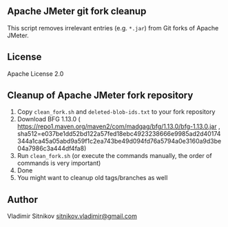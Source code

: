 Apache JMeter git fork cleanup
--------------------------------

This script removes irrelevant entries (e.g. `*.jar`) from Git forks of Apache JMeter.

License
-------

Apache License 2.0


Cleanup of Apache JMeter fork repository
----------------------------------------

1. Copy `clean_fork.sh` and `deleted-blob-ids.txt` to your fork repository
1. Download BFG 1.13.0 ( https://repo1.maven.org/maven2/com/madgag/bfg/1.13.0/bfg-1.13.0.jar , sha512=e037be1dd52bd122a57fed18ebc4923238666e9985ad2d40174344a1ca45a05abd9a59f1c2ea743be49d094fd76a5794a0e3160a9d3be04a7986c3a444df4fa8)
1. Run `clean_fork.sh` (or execute the commands manually, the order of commands is very important)
1. Done
1. You might want to cleanup old tags/branches as well

Author
------

Vladimir Sitnikov <sitnikov.vladimir@gmail.com>
